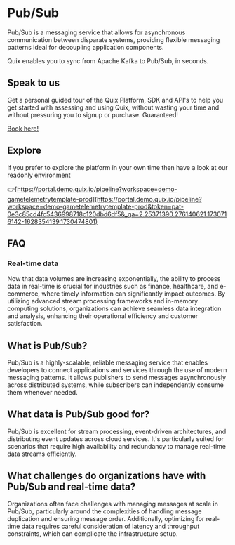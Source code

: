 <!--[tech-name]-->
# Pub/Sub

<!--[blurb-about-tech]-->
Pub/Sub is a messaging service that allows for asynchronous communication between disparate systems, providing flexible messaging patterns ideal for decoupling application components.

Quix enables you to sync from Apache Kafka <span id="to_or_from">to</span> <span id="techname">Pub/Sub</span>, in seconds.

## Speak to us

Get a personal guided tour of the Quix Platform, SDK and API's to help you get started with assessing and using Quix, without wasting your time and without pressuring you to signup or purchase. Guaranteed!

[Book here!](https://share.hsforms.com/1iW0TmZzKQMChk0lxd_tGiw4yjw2?__hstc=175542013.19c333c2ae8002be5fbc6a17a447e442.1730474801833.1730474801833.1730716142494.2&__hssc=175542013.2.1730716142494&__hsfp=3927774151)


## Explore

If you prefer to explore the platform in your own time then have a look at our readonly environment

👉[https://portal.demo.quix.io/pipeline?workspace=demo-gametelemetrytemplate-prod](https://portal.demo.quix.io/pipeline?workspace=demo-gametelemetrytemplate-prod&token=pat-0e3c85cd4fc5436998718c120dbd6df5&_ga=2.25371390.276140621.1730716142-1628354139.1730474801)


## FAQ

### Real-time data

Now that data volumes are increasing exponentially, the ability to process data in real-time is crucial for industries such as finance, healthcare, and e-commerce, where timely information can significantly impact outcomes. By utilizing advanced stream processing frameworks and in-memory computing solutions, organizations can achieve seamless data integration and analysis, enhancing their operational efficiency and customer satisfaction.

## What is <span id="techname">Pub/Sub</span>?

<!--[tech-seo-text]-->
Pub/Sub is a highly-scalable, reliable messaging service that enables developers to connect applications and services through the use of modern messaging patterns. It allows publishers to send messages asynchronously across distributed systems, while subscribers can independently consume them whenever needed.

## What data is <span id="techname">Pub/Sub</span> good for?

<!--[tech-data-seo-text]-->
Pub/Sub is excellent for stream processing, event-driven architectures, and distributing event updates across cloud services. It's particularly suited for scenarios that require high availability and redundancy to manage real-time data streams efficiently.

## What challenges do organizations have with <span id="techname">Pub/Sub</span> and real-time data?

<!--[tech-challenges-seo-text]-->
Organizations often face challenges with managing messages at scale in Pub/Sub, particularly around the complexities of handling message duplication and ensuring message order. Additionally, optimizing for real-time data requires careful consideration of latency and throughput constraints, which can complicate the infrastructure setup.
